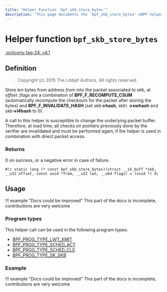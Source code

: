 ```yaml
---
title: "Helper Function 'bpf_skb_store_bytes'"
description: "This page documents the 'bpf_skb_store_bytes' eBPF helper function, including its definition, usage, program types that can use it, and examples."
---
```

# Helper function `bpf_skb_store_bytes`

<!-- [FEATURE_TAG](bpf_skb_store_bytes) -->
[:octicons-tag-24: v4.1](https://github.com/torvalds/linux/commit/608cd71a9c7c9db76e78a792c5a4101e12fea43f)
<!-- [/FEATURE_TAG] -->

## Definition

> Copyright (c) 2015 The Libbpf Authors. All rights reserved.


<!-- [HELPER_FUNC_DEF] -->
Store _len_ bytes from address _from_ into the packet associated to _skb_, at _offset_. _flags_ are a combination of **BPF_F_RECOMPUTE_CSUM** (automatically recompute the checksum for the packet after storing the bytes) and **BPF_F_INVALIDATE_HASH** (set _skb_**->hash**, _skb_\ **->swhash** and _skb_**->l4hash** to 0).

A call to this helper is susceptible to change the underlying packet buffer. Therefore, at load time, all checks on pointers previously done by the verifier are invalidated and must be performed again, if the helper is used in combination with direct packet access.

### Returns

0 on success, or a negative error in case of failure.

`#!c static long (* const bpf_skb_store_bytes)(struct __sk_buff *skb, __u32 offset, const void *from, __u32 len, __u64 flags) = (void *) 9;`
<!-- [/HELPER_FUNC_DEF] -->

## Usage

!!! example "Docs could be improved"
    This part of the docs is incomplete, contributions are very welcome

### Program types

This helper call can be used in the following program types:

<!-- DO NOT EDIT MANUALLY -->
<!-- [HELPER_FUNC_PROG_REF] -->
 * [BPF_PROG_TYPE_LWT_XMIT](../program-type/BPF_PROG_TYPE_LWT_XMIT.md)
 * [BPF_PROG_TYPE_SCHED_ACT](../program-type/BPF_PROG_TYPE_SCHED_ACT.md)
 * [BPF_PROG_TYPE_SCHED_CLS](../program-type/BPF_PROG_TYPE_SCHED_CLS.md)
 * [BPF_PROG_TYPE_SK_SKB](../program-type/BPF_PROG_TYPE_SK_SKB.md)
<!-- [/HELPER_FUNC_PROG_REF] -->

### Example

!!! example "Docs could be improved"
    This part of the docs is incomplete, contributions are very welcome
